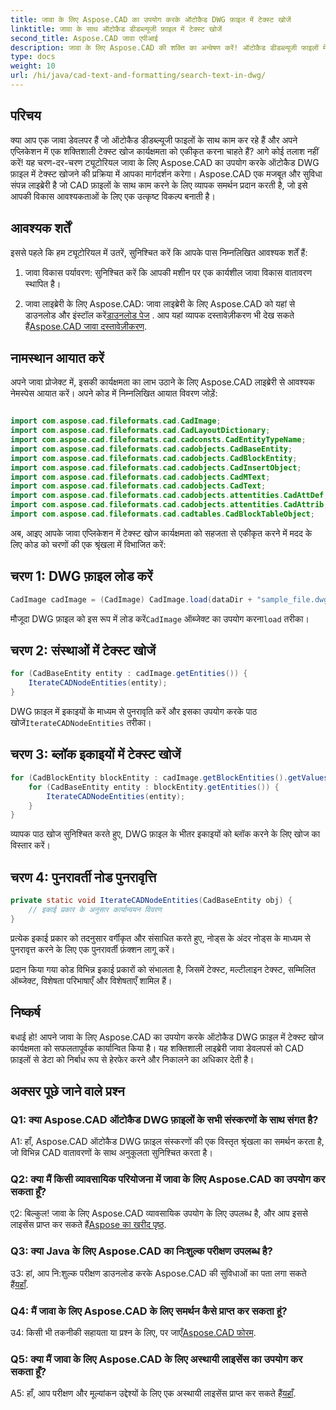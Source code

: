 ```yaml
---
title: जावा के लिए Aspose.CAD का उपयोग करके ऑटोकैड DWG फ़ाइल में टेक्स्ट खोजें
linktitle: जावा के साथ ऑटोकैड डीडब्ल्यूजी फ़ाइल में टेक्स्ट खोजें
second_title: Aspose.CAD जावा एपीआई
description: जावा के लिए Aspose.CAD की शक्ति का अन्वेषण करें! ऑटोकैड डीडब्ल्यूजी फाइलों में टेक्स्ट को कुशलतापूर्वक खोजें। लाइब्रेरी डाउनलोड करें और अपने CAD एप्लिकेशन को बेहतर बनाएं।
type: docs
weight: 10
url: /hi/java/cad-text-and-formatting/search-text-in-dwg/
---
```

## परिचय

क्या आप एक जावा डेवलपर हैं जो ऑटोकैड डीडब्ल्यूजी फाइलों के साथ काम कर रहे हैं और अपने एप्लिकेशन में एक शक्तिशाली टेक्स्ट खोज कार्यक्षमता को एकीकृत करना चाहते हैं? आगे कोई तलाश नहीं करें! यह चरण-दर-चरण ट्यूटोरियल जावा के लिए Aspose.CAD का उपयोग करके ऑटोकैड DWG फ़ाइल में टेक्स्ट खोजने की प्रक्रिया में आपका मार्गदर्शन करेगा। Aspose.CAD एक मजबूत और सुविधा संपन्न लाइब्रेरी है जो CAD फ़ाइलों के साथ काम करने के लिए व्यापक समर्थन प्रदान करती है, जो इसे आपकी विकास आवश्यकताओं के लिए एक उत्कृष्ट विकल्प बनाती है।

## आवश्यक शर्तें

इससे पहले कि हम ट्यूटोरियल में उतरें, सुनिश्चित करें कि आपके पास निम्नलिखित आवश्यक शर्तें हैं:

1. जावा विकास पर्यावरण: सुनिश्चित करें कि आपकी मशीन पर एक कार्यशील जावा विकास वातावरण स्थापित है।

2.  जावा लाइब्रेरी के लिए Aspose.CAD: जावा लाइब्रेरी के लिए Aspose.CAD को यहां से डाउनलोड और इंस्टॉल करें[डाउनलोड पेज](https://releases.aspose.com/cad/java/) . आप यहां व्यापक दस्तावेज़ीकरण भी देख सकते हैं[Aspose.CAD जावा दस्तावेज़ीकरण](https://reference.aspose.com/cad/java/).

## नामस्थान आयात करें

अपने जावा प्रोजेक्ट में, इसकी कार्यक्षमता का लाभ उठाने के लिए Aspose.CAD लाइब्रेरी से आवश्यक नेमस्पेस आयात करें। अपने कोड में निम्नलिखित आयात विवरण जोड़ें:

```java

import com.aspose.cad.fileformats.cad.CadImage;
import com.aspose.cad.fileformats.cad.CadLayoutDictionary;
import com.aspose.cad.fileformats.cad.cadconsts.CadEntityTypeName;
import com.aspose.cad.fileformats.cad.cadobjects.CadBaseEntity;
import com.aspose.cad.fileformats.cad.cadobjects.CadBlockEntity;
import com.aspose.cad.fileformats.cad.cadobjects.CadInsertObject;
import com.aspose.cad.fileformats.cad.cadobjects.CadMText;
import com.aspose.cad.fileformats.cad.cadobjects.CadText;
import com.aspose.cad.fileformats.cad.cadobjects.attentities.CadAttDef;
import com.aspose.cad.fileformats.cad.cadobjects.attentities.CadAttrib;
import com.aspose.cad.fileformats.cad.cadtables.CadBlockTableObject;
```

अब, आइए आपके जावा एप्लिकेशन में टेक्स्ट खोज कार्यक्षमता को सहजता से एकीकृत करने में मदद के लिए कोड को चरणों की एक श्रृंखला में विभाजित करें:

## चरण 1: DWG फ़ाइल लोड करें

```java
CadImage cadImage = (CadImage) CadImage.load(dataDir + "sample_file.dwg");
```

मौजूदा DWG फ़ाइल को इस रूप में लोड करें`CadImage` ऑब्जेक्ट का उपयोग करना`load` तरीका।

## चरण 2: संस्थाओं में टेक्स्ट खोजें

```java
for (CadBaseEntity entity : cadImage.getEntities()) {
    IterateCADNodeEntities(entity);
}
```

 DWG फ़ाइल में इकाइयों के माध्यम से पुनरावृति करें और इसका उपयोग करके पाठ खोजें`IterateCADNodeEntities` तरीका।

## चरण 3: ब्लॉक इकाइयों में टेक्स्ट खोजें

```java
for (CadBlockEntity blockEntity : cadImage.getBlockEntities().getValues()) {
    for (CadBaseEntity entity : blockEntity.getEntities()) {
        IterateCADNodeEntities(entity);
    }
}
```

व्यापक पाठ खोज सुनिश्चित करते हुए, DWG फ़ाइल के भीतर इकाइयों को ब्लॉक करने के लिए खोज का विस्तार करें।

## चरण 4: पुनरावर्ती नोड पुनरावृत्ति

```java
private static void IterateCADNodeEntities(CadBaseEntity obj) {
    // इकाई प्रकार के अनुसार कार्यान्वयन विवरण
}
```

प्रत्येक इकाई प्रकार को तदनुसार वर्गीकृत और संसाधित करते हुए, नोड्स के अंदर नोड्स के माध्यम से पुनरावृत्त करने के लिए एक पुनरावर्ती फ़ंक्शन लागू करें।

प्रदान किया गया कोड विभिन्न इकाई प्रकारों को संभालता है, जिसमें टेक्स्ट, मल्टीलाइन टेक्स्ट, सम्मिलित ऑब्जेक्ट, विशेषता परिभाषाएँ और विशेषताएँ शामिल हैं।

## निष्कर्ष

बधाई हो! आपने जावा के लिए Aspose.CAD का उपयोग करके ऑटोकैड DWG फ़ाइल में टेक्स्ट खोज कार्यक्षमता को सफलतापूर्वक कार्यान्वित किया है। यह शक्तिशाली लाइब्रेरी जावा डेवलपर्स को CAD फ़ाइलों से डेटा को निर्बाध रूप से हेरफेर करने और निकालने का अधिकार देती है।

## अक्सर पूछे जाने वाले प्रश्न

### Q1: क्या Aspose.CAD ऑटोकैड DWG फ़ाइलों के सभी संस्करणों के साथ संगत है?

A1: हाँ, Aspose.CAD ऑटोकैड DWG फ़ाइल संस्करणों की एक विस्तृत श्रृंखला का समर्थन करता है, जो विभिन्न CAD वातावरणों के साथ अनुकूलता सुनिश्चित करता है।

### Q2: क्या मैं किसी व्यावसायिक परियोजना में जावा के लिए Aspose.CAD का उपयोग कर सकता हूँ?

 ए2: बिल्कुल! जावा के लिए Aspose.CAD व्यावसायिक उपयोग के लिए उपलब्ध है, और आप इससे लाइसेंस प्राप्त कर सकते हैं[Aspose का खरीद पृष्ठ](https://purchase.aspose.com/buy).

### Q3: क्या Java के लिए Aspose.CAD का निःशुल्क परीक्षण उपलब्ध है?

 उ3: हां, आप नि:शुल्क परीक्षण डाउनलोड करके Aspose.CAD की सुविधाओं का पता लगा सकते हैं[यहाँ](https://releases.aspose.com/).

### Q4: मैं जावा के लिए Aspose.CAD के लिए समर्थन कैसे प्राप्त कर सकता हूं?

 उ4: किसी भी तकनीकी सहायता या प्रश्न के लिए, पर जाएँ[Aspose.CAD फोरम](https://forum.aspose.com/c/cad/19).

### Q5: क्या मैं जावा के लिए Aspose.CAD के लिए अस्थायी लाइसेंस का उपयोग कर सकता हूँ?

 A5: हाँ, आप परीक्षण और मूल्यांकन उद्देश्यों के लिए एक अस्थायी लाइसेंस प्राप्त कर सकते हैं[यहाँ](https://purchase.aspose.com/temporary-license/).